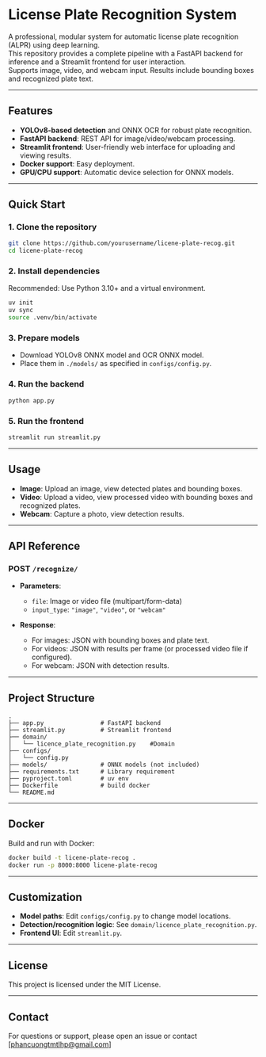 # License Plate Recognition System

A professional, modular system for automatic license plate recognition (ALPR) using deep learning.  
This repository provides a complete pipeline with a FastAPI backend for inference and a Streamlit frontend for user interaction.  
Supports image, video, and webcam input. Results include bounding boxes and recognized plate text.

---

## Features

- **YOLOv8-based detection** and ONNX OCR for robust plate recognition.
- **FastAPI backend**: REST API for image/video/webcam processing.
- **Streamlit frontend**: User-friendly web interface for uploading and viewing results.
- **Docker support**: Easy deployment.
- **GPU/CPU support**: Automatic device selection for ONNX models.

---

## Quick Start

### 1. Clone the repository

```bash
git clone https://github.com/yourusername/licene-plate-recog.git
cd licene-plate-recog
```

### 2. Install dependencies

Recommended: Use Python 3.10+ and a virtual environment.

```bash
uv init
uv sync
source .venv/bin/activate
```


### 3. Prepare models

- Download YOLOv8 ONNX model and OCR ONNX model.
- Place them in `./models/` as specified in `configs/config.py`.

### 4. Run the backend

```bash
python app.py
```

### 5. Run the frontend

```bash
streamlit run streamlit.py
```

---

## Usage

- **Image**: Upload an image, view detected plates and bounding boxes.
- **Video**: Upload a video, view processed video with bounding boxes and recognized plates.
- **Webcam**: Capture a photo, view detection results.

---

## API Reference

### POST `/recognize/`

- **Parameters**:
  - `file`: Image or video file (multipart/form-data)
  - `input_type`: `"image"`, `"video"`, or `"webcam"`

- **Response**:
  - For images: JSON with bounding boxes and plate text.
  - For videos: JSON with results per frame (or processed video file if configured).
  - For webcam: JSON with detection results.

---

## Project Structure

```
.
├── app.py                # FastAPI backend
├── streamlit.py          # Streamlit frontend
├── domain/
│   └── licence_plate_recognition.py    #Domain 
├── configs/
│   └── config.py
├── models/               # ONNX models (not included)
├── requirements.txt      # Library requirement
├── pyproject.toml        # uv env
├── Dockerfile            # build docker
└── README.md             
```

---

## Docker

Build and run with Docker:

```bash
docker build -t licene-plate-recog .
docker run -p 8000:8000 licene-plate-recog
```

---

## Customization

- **Model paths**: Edit `configs/config.py` to change model locations.
- **Detection/recognition logic**: See `domain/licence_plate_recognition.py`.
- **Frontend UI**: Edit `streamlit.py`.

---

## License

This project is licensed under the MIT License.

---

## Contact

For questions or support, please open an issue or contact [phancuongtmtlhp@gmail.com]